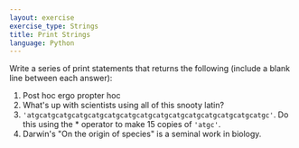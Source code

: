 ```yaml
---
layout: exercise
exercise_type: Strings
title: Print Strings
language: Python
---
```


Write a series of print statements that returns the following (include a
blank line between each answer):

1. Post hoc ergo propter hoc
2. What's up with scientists using all of this snooty latin?
3. `'atgcatgcatgcatgcatgcatgcatgcatgcatgcatgcatgcatgcatgcatgcatgc'`. Do this using
   the \* operator to make 15 copies of `'atgc'`.
4. Darwin's "On the origin of species" is a seminal work in biology.
